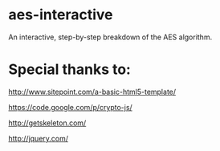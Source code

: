 # aes-interactive
An interactive, step-by-step breakdown of the AES algorithm. 


# Special thanks to:
http://www.sitepoint.com/a-basic-html5-template/

https://code.google.com/p/crypto-js/

http://getskeleton.com/

http://jquery.com/
